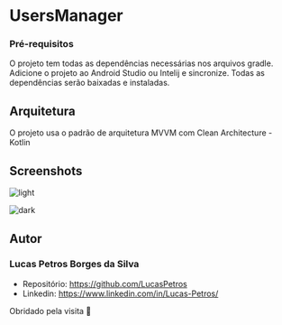 # UsersManager

### Pré-requisitos

O projeto tem todas as dependências necessárias nos arquivos gradle. Adicione o projeto ao Android Studio ou Intelij e sincronize. 
Todas as dependências serão baixadas e instaladas.



## Arquitetura

O projeto usa o padrão de arquitetura MVVM com Clean Architecture - Kotlin

## Screenshots

![light](https://github.com/LucasPetros/UsersManager/assets/82883174/00ee7de2-68a2-4417-b312-fe0139ea80fd)

![dark](https://github.com/LucasPetros/UsersManager/assets/82883174/4a8d5d65-75a5-4fe3-b489-b0f2978d5953)


## Autor

### Lucas Petros Borges da Silva
* Repositório: https://github.com/LucasPetros
* Linkedin: https://www.linkedin.com/in/Lucas-Petros/

Obridado pela visita 🤩
